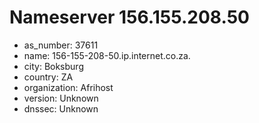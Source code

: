 # Nameserver 156.155.208.50

* as_number: 37611
* name: 156-155-208-50.ip.internet.co.za.
* city: Boksburg
* country: ZA
* organization: Afrihost
* version: Unknown
* dnssec: Unknown
